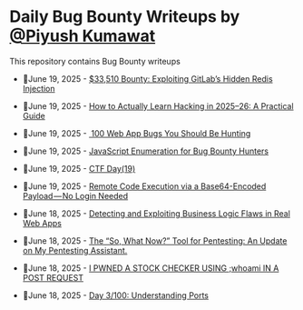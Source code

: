 # Daily Bug Bounty Writeups by [@Piyush Kumawat](https://twitter.com/piyush_supiy) 
This repository contains Bug Bounty writeups

<!-- BLOG-POST-LIST:START -->
 - 💯June 19, 2025 - [$33,510 Bounty: Exploiting GitLab’s Hidden Redis Injection](https://infosecwriteups.com/33-510-bounty-exploiting-gitlabs-hidden-redis-injection-c2639520331b?source=rss------bug_bounty-5) 

 - 💯June 19, 2025 - [How to Actually Learn Hacking in 2025–26: A Practical Guide](https://infosecwriteups.com/how-to-actually-learn-hacking-in-2025-26-a-practical-guide-65c6f057f7c6?source=rss------bug_bounty-5) 

 - 💯June 19, 2025 - [️ 100 Web App Bugs You Should Be Hunting](https://infosecwriteups.com/100-web-app-bugs-you-should-be-hunting-6295f78d6880?source=rss------bug_bounty-5) 

 - 💯June 19, 2025 - [JavaScript Enumeration for Bug Bounty Hunters](https://medium.com/@0xkarthi/javascript-enumeration-for-bug-bounty-hunters-0e38520492e7?source=rss------bug_bounty-5) 

 - 💯June 19, 2025 - [CTF Day&lpar;19&rpar;](https://medium.com/@ahmednarmer1/ctf-day-19-4c7f827aef02?source=rss------bug_bounty-5) 

 - 💯June 19, 2025 - [Remote Code Execution via a Base64-Encoded Payload — No Login Needed](https://medium.com/@muhammadwaseem29/remote-code-execution-via-a-base64-encoded-payload-no-login-needed-81738d6ad332?source=rss------bug_bounty-5) 

 - 💯June 18, 2025 - [Detecting and Exploiting Business Logic Flaws in Real Web Apps](https://cyberw1ng.medium.com/detecting-and-exploiting-business-logic-flaws-in-real-web-apps-d6fda7397b55?source=rss------bug_bounty-5) 

 - 💯June 18, 2025 - [The “So, What Now?” Tool for Pentesting: An Update on My Pentesting Assistant.](https://medium.com/@richierodney434/the-so-what-now-tool-for-pentesting-an-update-on-my-pentesting-assistant-ac69f7311420?source=rss------bug_bounty-5) 

 - 💯June 18, 2025 - [I PWNED A STOCK CHECKER USING ;whoami IN A POST REQUEST](https://medium.com/@RootPwned/i-pwned-a-stock-checker-using-whoami-in-a-post-request-099a5ad36fe5?source=rss------bug_bounty-5) 

 - 💯June 18, 2025 - [Day 3/100: Understanding Ports](https://0x595.medium.com/day-3-100-understanding-ports-b13c313ff695?source=rss------bug_bounty-5) 
<!-- BLOG-POST-LIST:END -->
